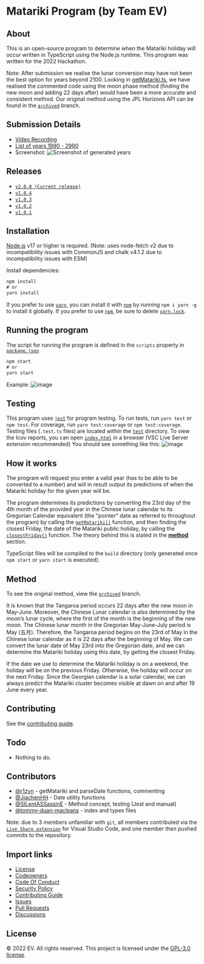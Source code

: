# Matariki Program (by Team EV)

## About
This is an open-source program to determine when the Matariki holiday will occur written in TypeScript using the Node.js runtime.
This program was written for the 2022 Hackathon.

Note: After submission we realise the lunar conversion may have not been the best option for years beyond 2100. Looking in [getMatariki.ts](./src/utils/getMatariki.ts), we have realised the commented code using the moon phase method (finding the new moon and adding 22 days after) would have been a more accurate and consistent method. Our original method using the JPL Horizons API can be found in the [`archived`](https://github.com/r1zyn/MatarikiProgram/tree/archived) branch.

## Submission Details
* [Video Recording](https://youtu.be/V66sSKi3eG4)
* [List of years 1990 - 2990](./years.txt)
* Screenshot: ![Screenshot of generated years](https://cdn.discordapp.com/attachments/962150636953169940/1002145936702713946/unknown.png)

## Releases

* [`v2.0.0 (Current release)`](https://github.com/r1zyn/MatarikiProgram/releases/tag/v2.0.0)
* [`v1.0.4`](https://github.com/r1zyn/MatarikiProgram/releases/tag/v1.0.4)
* [`v1.0.3`](https://github.com/r1zyn/MatarikiProgram/releases/tag/v1.0.3)
* [`v1.0.2`](https://github.com/r1zyn/MatarikiProgram/releases/tag/v1.0.2)
* [`v1.0.1`](https://github.com/r1zyn/MatarikiProgram/releases/tag/v1.0.1)

## Installation
[Node.js](https://nodejs.org/) v17 or higher is required. (Note: uses node-fetch v2 due to incompatibility issues with CommonJS and chalk v4.1.2 due to incompatibility issues with ESM)

Install dependencies:

```cmd
npm install 
# or
yarn install
```

If you prefer to use [`yarn`](https://yarnpkg.com/), you can install it with [`npm`](https://npmjs.com/) by running `npm i yarn -g` to install it globally.
If you prefer to use [`npm`](https://npmjs.com/), be sure to delete [`yarn.lock`](yarn.lock).

## Running the program
The script for running the program is defined in the `scripts` property in [`package.json`](./package.json)

```cmd
npm start
# or
yarn start
```

Example:
![image](https://user-images.githubusercontent.com/72182515/180643996-deeb54fc-20aa-48b6-9977-4ccfa05cef6b.png)

## Testing
This program uses [`jest`](https://jestjs.io/) for program testing. To run tests, run `yarn test` or `npm test`. For coverage, run `yarn test:coverage` or `npm test:coverage`.
Testing files (`.test.ts` files) are located within the [`test`](./test/) directory.
To view the Icov reports, you can open [`index.html`](./coverage/lcov-report/index.html) in a browser (VSC Live Server extension recommended)
You should see something like this:
![image](https://user-images.githubusercontent.com/72182515/180643942-11d6d3d7-ab6a-420e-ab43-dcdde7dee812.png)

## How it works
The program will request you enter a valid year (has to be able to be converted to a number) and will in result output its predictions of when the Matariki holiday for the given year will be.

The program determines its predictions by converting the 23rd day of the 4th month of the provided year in the Chinese lunar calendar to its Gregorian Calendar equivalent (the "pointer" date as referred to throughout the program) by calling the [`getMatariki()`](./src/utils/getMatariki.ts) function, and then finding the closest Friday, the date of the Matariki public holiday, by calling the [`closestFriday()`](./src/utils/closestFriday.ts) function. The theory behind this is stated in the [**method**](#method) section.

TypeScript files will be compiled to the `build` directory (only generated once `npm start` or `yarn start` is executed).

## Method
To see the original method, view the [`archived`](https://github.com/r1zyn/MatarikiProgram/tree/archived) branch.

It is known that the Tangaroa period occurs 22 days after the new moon in May-June. Moreover, the Chinese Lunar calendar is also determined by the moon’s lunar cycle, where the first of the month is the beginning of the new moon. The Chinese lunar month in the Gregorian May-June-July period is May (五月). Therefore, the Tangaroa period begins on the 23rd of May in the Chinese lunar calendar as it is 22 days after the beginning of May. We can convert the lunar date of May 23rd into the Gregorian date, and we can determine the Matariki holiday using this date, by getting the closest Friday.

If the date we use to determine the Matariki holiday is on a weekend, the holiday will be on the previous Friday. Otherwise, the holiday will occur on the next Friday.
Since the Georgian calendar is a solar calendar, we can always predict the Matariki cluster becomes visible at dawn on and after 19 June every year.

## Contributing
See the [contributing guide](.github/CONTRIBUTING.md).

## Todo

* Nothing to do.

## Contributors

* [@r1zyn](https://github.com/r1zyn) - getMatariki and parseDate functions, commenting
* [@JiachenHH](https://github.com/JiachenHH) - Date utility functions
* [@SILentASSassinE](https://github.com/SILentASSassinE) - Method concept, testing (Jest and manual)
* [@tommy-duan-macleans](https://github.com/tommy-duan-macleans) - index and types files

Note: due to 3 members unfamiliar with `git`, all members contributed via the [`Live Share extension`](https://code.visualstudio.com/learn/collaboration/live-share) for Visual Studio Code, and one member then pushed commits to the repository.

## Import links

* [License](./LICENSE)
* [Codeowners](.github/CODEOWNERS)
* [Code Of Conduct](.github/CODE_OF_CONDUCT.md)
* [Security Policy](.github/SECURITY.md)
* [Contributing Guide](.github/CONTRIBUTING.md)
* [Issues](https://github.com/r1zyn/MatarikiProgram/issues)
* [Pull Requests](https://github.com/r1zyn/MatarikiProgram/pulls)
* [Discussions](https://github.com/r1zyn/MatarikiProgram/discussions)

## License
:copyright: 2022 EV. All rights reserved. This project is licensed under the [GPL-3.0 license](./LICENSE).
